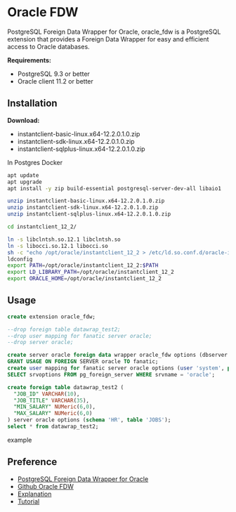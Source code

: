 # Oracle FDW

PostgreSQL Foreign Data Wrapper for Oracle,
oracle_fdw is a PostgreSQL extension that provides a Foreign Data Wrapper for easy and efficient access to Oracle databases.

**Requirements:**

- PostgreSQL 9.3 or better
- Oracle client 11.2 or better

## Installation

**Download:**

- instantclient-basic-linux.x64-12.2.0.1.0.zip
- instantclient-sdk-linux.x64-12.2.0.1.0.zip
- instantclient-sqlplus-linux.x64-12.2.0.1.0.zip

In Postgres Docker

```bash
apt update
apt upgrade
apt install -y zip build-essential postgresql-server-dev-all libaio1

unzip instantclient-basic-linux.x64-12.2.0.1.0.zip
unzip instantclient-sdk-linux.x64-12.2.0.1.0.zip
unzip instantclient-sqlplus-linux.x64-12.2.0.1.0.zip

cd instantclient_12_2/

ln -s libclntsh.so.12.1 libclntsh.so
ln -s libocci.so.12.1 libocci.so
sh -c "echo /opt/oracle/instantclient_12_2 > /etc/ld.so.conf.d/oracle-instantclient.conf"
ldconfig
export PATH=/opt/oracle/instantclient_12_2:$PATH
export LD_LIBRARY_PATH=/opt/oracle/instantclient_12_2
export ORACLE_HOME=/opt/oracle/instantclient_12_2
```

## Usage

```sql
create extension oracle_fdw;

--drop foreign table datawrap_test2;
--drop user mapping for fanatic server oracle;
--drop server oracle;

create server oracle foreign data wrapper oracle_fdw options (dbserver '//ip_server:port/service_Name');
GRANT USAGE ON FOREIGN SERVER oracle TO fanatic;
create user mapping for fanatic server oracle options (user 'system', password 'oracle');
SELECT srvoptions FROM pg_foreign_server WHERE srvname = 'oracle';

create foreign table datawrap_test2 (
  "JOB_ID" VARCHAR(10),
  "JOB_TITLE" VARCHAR(35),
  "MIN_SALARY" NUMeric(6,0),
  "MAX_SALARY" NUMeric(6,0)
) server oracle options (schema 'HR', table 'JOBS');
select * from datawrap_test2;
```

example

## Preference

- [PostgreSQL Foreign Data Wrapper for Oracle](http://laurenz.github.io/oracle_fdw/)
- [Github Oracle FDW](https://github.com/laurenz/oracle_fdw)
- [Explanation](https://www.postgresql.fastware.com/postgresql-insider-fdw-ora-bas)
- [Tutorial](https://www.enterprisedb.com/postgres-tutorials/using-foreign-data-wrappers-access-remote-postgresql-and-oracle-databases)
